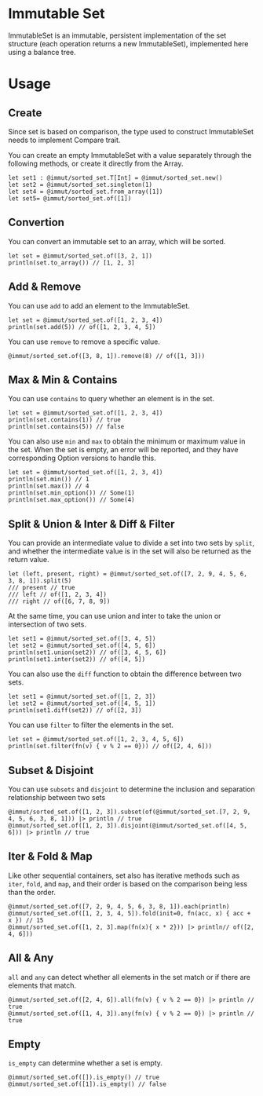 # Immutable Set

ImmutableSet is an immutable, persistent implementation of the set structure (each operation returns a new ImmutableSet), implemented here using a balance tree.

# Usage

## Create

Since set is based on comparison, the type used to construct ImmutableSet needs to implement Compare trait.

You can create an empty ImmutableSet with a value separately through the following methods, or create it directly from the Array.

```moonbit
let set1 : @immut/sorted_set.T[Int] = @immut/sorted_set.new()
let set2 = @immut/sorted_set.singleton(1)
let set4 = @immut/sorted_set.from_array([1])
let set5= @immut/sorted_set.of([1])
```

## Convertion

You can convert an immutable set to an array, which will be sorted.

```moonbit
let set = @immut/sorted_set.of([3, 2, 1])
println(set.to_array()) // [1, 2, 3]
```

## Add & Remove

You can use `add` to add an element to the ImmutableSet.

```moonbit
let set = @immut/sorted_set.of([1, 2, 3, 4])
println(set.add(5)) // of([1, 2, 3, 4, 5])
```

You can use `remove` to remove a specific value.

```moonbit
@immut/sorted_set.of([3, 8, 1]).remove(8) // of([1, 3]))
```

## Max & Min & Contains

You can use `contains` to query whether an element is in the set.

```moonbit
let set = @immut/sorted_set.of([1, 2, 3, 4])
println(set.contains(1)) // true
println(set.contains(5)) // false
```

You can also use `min` and `max` to obtain the minimum or maximum value in the set. When the set is empty, an error will be reported, and they have corresponding Option versions to handle this.

```moonbit
let set = @immut/sorted_set.of([1, 2, 3, 4])
println(set.min()) // 1
println(set.max()) // 4
println(set.min_option()) // Some(1)
println(set.max_option()) // Some(4)
```

## Split & Union & Inter & Diff & Filter

You can provide an intermediate value to divide a set into two sets by `split`, and whether the intermediate value is in the set will also be returned as the return value.

```moonbit
let (left, present, right) = @immut/sorted_set.of([7, 2, 9, 4, 5, 6, 3, 8, 1]).split(5)
/// present // true
/// left // of([1, 2, 3, 4])
/// right // of([6, 7, 8, 9])
```

At the same time, you can use union and inter to take the union or intersection of two sets.

```moonbit
let set1 = @immut/sorted_set.of([3, 4, 5])
let set2 = @immut/sorted_set.of([4, 5, 6])
println(set1.union(set2)) // of([3, 4, 5, 6])
println(set1.inter(set2)) // of([4, 5])
```

You can also use the `diff` function to obtain the difference between two sets.

```moonbit
let set1 = @immut/sorted_set.of([1, 2, 3])
let set2 = @immut/sorted_set.of([4, 5, 1])
println(set1.diff(set2)) // of([2, 3])
```

You can use `filter` to filter the elements in the set.

```moonbit
let set = @immut/sorted_set.of([1, 2, 3, 4, 5, 6])
println(set.filter(fn(v) { v % 2 == 0})) // of([2, 4, 6]))
```

## Subset & Disjoint

You can use `subsets` and `disjoint` to determine the inclusion and separation relationship between two sets

```moonbit
@immut/sorted_set.of([1, 2, 3]).subset(of(@immut/sorted_set.[7, 2, 9, 4, 5, 6, 3, 8, 1])) |> println // true
@immut/sorted_set.of([1, 2, 3]).disjoint(@immut/sorted_set.of([4, 5, 6])) |> println // true
```

## Iter & Fold & Map

Like other sequential containers, set also has iterative methods such as `iter`, `fold`, and `map`, and their order is based on the comparison being less than the order.

```moonbit
@immut/sorted_set.of([7, 2, 9, 4, 5, 6, 3, 8, 1]).each(println)
@immut/sorted_set.of([1, 2, 3, 4, 5]).fold(init=0, fn(acc, x) { acc + x }) // 15
@immut/sorted_set.of([1, 2, 3].map(fn(x){ x * 2})) |> println// of([2, 4, 6]))
```

## All & Any

`all` and `any` can detect whether all elements in the set match or if there are elements that match.

```moonbit
@immut/sorted_set.of([2, 4, 6]).all(fn(v) { v % 2 == 0}) |> println // true
@immut/sorted_set.of([1, 4, 3]).any(fn(v) { v % 2 == 0}) |> println // true
```

## Empty

`is_empty` can determine whether a set is empty.

```moonbit
@immut/sorted_set.of([]).is_empty() // true
@immut/sorted_set.of([1]).is_empty() // false
```
